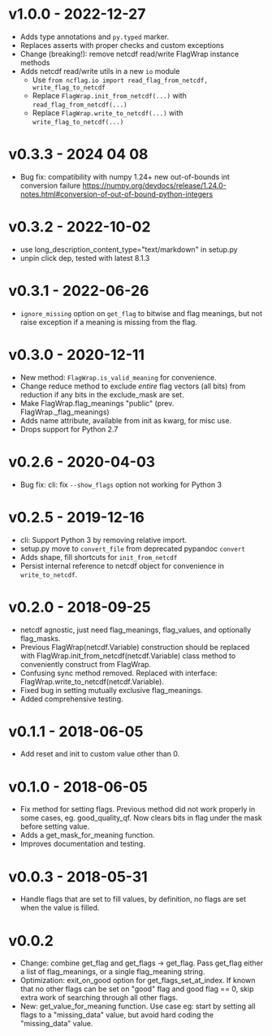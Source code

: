 # v1.0.0 - 2022-12-27
- Adds type annotations and `py.typed` marker.
- Replaces asserts with proper checks and custom exceptions
- Change (breaking!): remove netcdf read/write FlagWrap instance methods
- Adds netcdf read/write utils in a new `io` module
    - Use `from ncflag.io import read_flag_from_netcdf, write_flag_to_netcdf`
    - Replace `FlagWrap.init_from_netcdf(...)` with `read_flag_from_netcdf(...)`
    - Replace `FlagWrap.write_to_netcdf(...)` with `write_flag_to_netcdf(...)`

# v0.3.3 - 2024 04 08
- Bug fix: compatibility with numpy 1.24+ new out-of-bounds int conversion failure 
  https://numpy.org/devdocs/release/1.24.0-notes.html#conversion-of-out-of-bound-python-integers

# v0.3.2 - 2022-10-02
- use long_description_content_type="text/markdown" in setup.py
- unpin click dep, tested with latest 8.1.3

# v0.3.1 - 2022-06-26
- `ignore_missing` option on `get_flag` to bitwise and flag meanings, but not raise exception if a
  meaning is missing from the flag.

# v0.3.0 - 2020-12-11
 - New method: `FlagWrap.is_valid_meaning` for convenience.
 - Change reduce method to exclude _entire_ flag vectors (all bits) from reduction if any bits in
   the exclude_mask are set.
 - Make FlagWrap.flag_meanings "public" (prev. FlagWrap._flag_meanings)
 - Adds name attribute, available from init as kwarg, for misc use.
 - Drops support for Python 2.7

# v0.2.6 - 2020-04-03
 - Bug fix: cli: fix `--show_flags` option not working for Python 3

# v0.2.5 - 2019-12-16
 - cli: Support Python 3 by removing relative import.
 - setup.py move to `convert_file` from deprecated pypandoc `convert`
 - Adds shape, fill shortcuts for `init_from_netcdf`
 - Persist internal reference to netcdf object for convenience in `write_to_netcdf`.

# v0.2.0 - 2018-09-25
 - netcdf agnostic, just need flag_meanings, flag_values, and optionally
flag_masks.
 - Previous FlagWrap(netcdf.Variable) construction should be replaced with
FlagWrap.init_from_netcdf(netcdf.Variable) class method to conveniently
construct from FlagWrap.
 - Confusing sync method removed. Replaced with interface:
FlagWrap.write_to_netcdf(netcdf.Variable).
 - Fixed bug in setting mutually exclusive flag_meanings.
 - Added comprehensive testing.

# v0.1.1 - 2018-06-05
 - Add reset and init to custom value other than 0.

# v0.1.0 - 2018-06-05
 - Fix method for setting flags. Previous method did not
    work properly in some cases, eg. good_quality_qf. Now
    clears bits in flag under the mask before setting value.
 - Adds a get_mask_for_meaning function.
 - Improves documentation and testing.

# v0.0.3 - 2018-05-31
 - Handle flags that are set to fill values, by definition, no flags are
    set when the value is filled.

# v0.0.2

 - Change: combine get_flag and get_flags -> get_flag. Pass get_flag
    either a list of flag_meanings, or a single flag_meaning string.
 - Optimization: exit_on_good option for get_flags_set_at_index. If known
    that no other flags can be set on "good" flag and good flag == 0, skip
    extra work of searching through all other flags.
 - New: get_value_for_meaning function. Use case eg: start by setting all
    flags to a "missing_data" value, but avoid hard coding the "missing_data"
    value.
